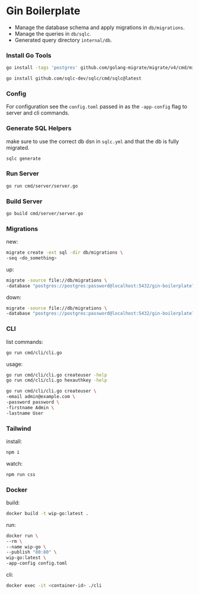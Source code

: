 # Gin Boilerplate

* Manage the database schema and apply migrations in `db/migrations`.
* Manage the queries in `db/sqlc`.
* Generated query directory `internal/db`.

### Install Go Tools
```bash
go install -tags 'postgres' github.com/golang-migrate/migrate/v4/cmd/migrate@latest
```
```bash
go install github.com/sqlc-dev/sqlc/cmd/sqlc@latest
```

### Config
For configuration see the `config.toml` passed in as the `-app-config` flag to server and cli commands.

### Generate SQL Helpers
make sure to use the correct db dsn in `sqlc.yml` and that the db is fully migrated.
```bash
sqlc generate
```

### Run Server
```bash
go run cmd/server/server.go
```

### Build Server
```bash
go build cmd/server/server.go
```

### Migrations

new:
```bash
migrate create -ext sql -dir db/migrations \
-seq <do_something>
```

up:
```bash
migrate -source file://db/migrations \
-database "postgres://postgres:password@localhost:5432/gin-boilerplate?sslmode=disable" up
```

down:
```bash
migrate -source file://db/migrations \
-database "postgres://postgres:password@localhost:5432/gin-boilerplate?sslmode=disable" down
```

### CLI
list commands:
```bash
go run cmd/cli/cli.go
```

usage:
```bash
go run cmd/cli/cli.go createuser -help
go run cmd/cli/cli.go hexauthkey -help
```
```bash
go run cmd/cli/cli.go createuser \
-email admin@example.com \
-password password \
-firstname Admin \
-lastname User
```

### Tailwind
install:
```bash
npm i
```
watch:
```bash
npm run css
```

### Docker
build:
```bash
docker build -t wip-go:latest .
```
run:
```bash
docker run \
--rm \
--name wip-go \
--publish "80:80" \
wip-go:latest \
-app-config config.toml
```
cli:
```bash
docker exec -it <container-id> ./cli
```